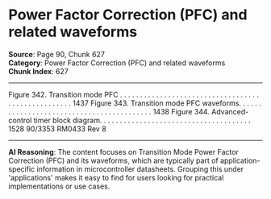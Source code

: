 # Power Factor Correction (PFC) and related waveforms

**Source**: Page 90, Chunk 627  
**Category**: Power Factor Correction (PFC) and related waveforms  
**Chunk Index**: 627

---

Figure 342. Transition mode PFC . . . . . . . . . . . . . . . . . . . . . . . . . . . . . . . . . . . . . . . . . . . . . . . . . . . 1437
Figure 343. Transition mode PFC waveforms. . . . . . . . . . . . . . . . . . . . . . . . . . . . . . . . . . . . . . . . . . 1438
Figure 344. Advanced-control timer block diagram. . . . . . . . . . . . . . . . . . . . . . . . . . . . . . . . . . . . . . 1528
90/3353 RM0433 Rev 8

---

**AI Reasoning**: The content focuses on Transition Mode Power Factor Correction (PFC) and its waveforms, which are typically part of application-specific information in microcontroller datasheets. Grouping this under 'applications' makes it easy to find for users looking for practical implementations or use cases.
